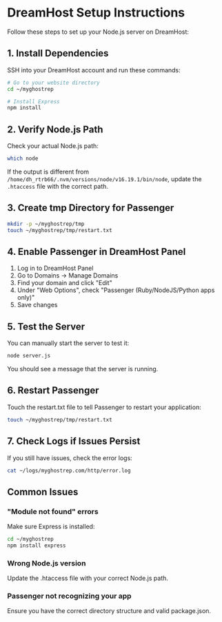 # DreamHost Setup Instructions

Follow these steps to set up your Node.js server on DreamHost:

## 1. Install Dependencies

SSH into your DreamHost account and run these commands:

```bash
# Go to your website directory
cd ~/myghostrep

# Install Express
npm install
```

## 2. Verify Node.js Path

Check your actual Node.js path:

```bash
which node
```

If the output is different from `/home/dh_rtrb66/.nvm/versions/node/v16.19.1/bin/node`, update the `.htaccess` file with the correct path.

## 3. Create tmp Directory for Passenger

```bash
mkdir -p ~/myghostrep/tmp
touch ~/myghostrep/tmp/restart.txt
```

## 4. Enable Passenger in DreamHost Panel

1. Log in to DreamHost Panel
2. Go to Domains → Manage Domains
3. Find your domain and click "Edit"
4. Under "Web Options", check "Passenger (Ruby/NodeJS/Python apps only)"
5. Save changes

## 5. Test the Server

You can manually start the server to test it:

```bash
node server.js
```

You should see a message that the server is running.

## 6. Restart Passenger

Touch the restart.txt file to tell Passenger to restart your application:

```bash
touch ~/myghostrep/tmp/restart.txt
```

## 7. Check Logs if Issues Persist

If you still have issues, check the error logs:

```bash
cat ~/logs/myghostrep.com/http/error.log
```

## Common Issues

### "Module not found" errors

Make sure Express is installed:

```bash
cd ~/myghostrep
npm install express
```

### Wrong Node.js version

Update the .htaccess file with your correct Node.js path.

### Passenger not recognizing your app

Ensure you have the correct directory structure and valid package.json.

